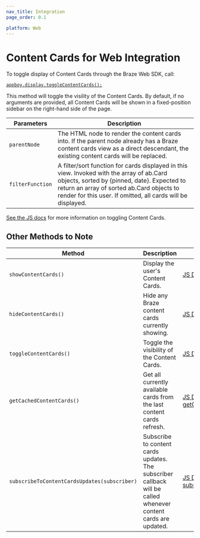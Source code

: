 ```yaml
---
nav_title: Integration
page_order: 0.1

platform: Web
---
```


# Content Cards for Web Integration

To toggle display of Content Cards through the Braze Web SDK, call:

[`appboy.display.toggleContentCards();`](https://js.appboycdn.com/web-sdk/latest/doc/module-display.html#.toggleContentCards)


This method will toggle the visility of the Content Cards. By default, if no arguments are provided, all Content Cards will be shown in a fixed-position sidebar on the right-hand side of the page.

|Parameters | Description |
|---|---|
|`parentNode` | The HTML node to render the content cards into. If the parent node already has a Braze content cards view as a direct descendant, the existing content cards will be replaced. |
|`filterFunction` | A filter/sort function for cards displayed in this view. Invoked with the array of ab.Card objects, sorted by {pinned, date}. Expected to return an array of sorted ab.Card objects to render for this user. If omitted, all cards will be displayed. |

[See the JS docs](https://js.appboycdn.com/web-sdk/latest/doc/module-display.html#.toggleContentCards) for more information on toggling Content Cards.

## Other Methods to Note

|Method | Description | Link|
|---|---|---|
|`showContentCards()`| Display the user's Content Cards. | [JS Docs for showContentCards](https://js.appboycdn.com/web-sdk/latest/doc/module-display.html#.showContentCards)|
|`hideContentCards()`| Hide any Braze content cards currently showing. | [JS Docs for hideContentCards](https://js.appboycdn.com/web-sdk/latest/doc/module-display.html#.hideContentCards)
|`toggleContentCards()`| Toggle the visibility of the Content Cards. | [JS Docs for showContentCards](https://js.appboycdn.com/web-sdk/latest/doc/module-display.html#.toggleContentCards)
|`getCachedContentCards()`|Get all currently available cards from the last content cards refresh.| [JS Docs for getCachedContentCards](https://js.appboycdn.com/web-sdk/latest/doc/module-appboy.html#.getCachedContentCards)|
|`subscribeToContentCardsUpdates(subscriber)`| Subscribe to content cards updates. <br> The subscriber callback will be called whenever content cards are updated. |  [JS Docs for subscribeToContentCardsUpdates](https://js.appboycdn.com/web-sdk/latest/doc/module-appboy.html#.subscribeToContentCardsUpdates)|
